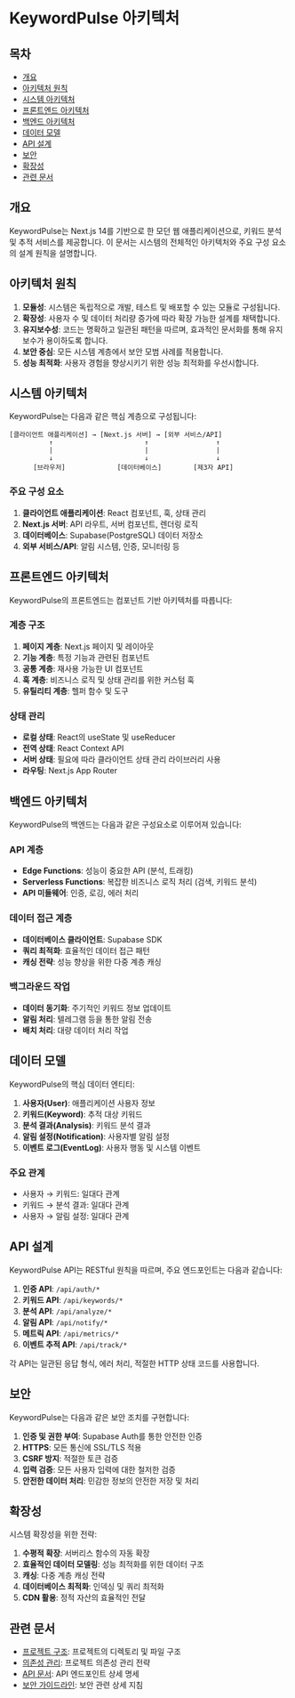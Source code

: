 # KeywordPulse 아키텍처

## 목차
- [개요](#개요)
- [아키텍처 원칙](#아키텍처-원칙)
- [시스템 아키텍처](#시스템-아키텍처)
- [프론트엔드 아키텍처](#프론트엔드-아키텍처)
- [백엔드 아키텍처](#백엔드-아키텍처)
- [데이터 모델](#데이터-모델)
- [API 설계](#api-설계)
- [보안](#보안)
- [확장성](#확장성)
- [관련 문서](#관련-문서)

## 개요
KeywordPulse는 Next.js 14를 기반으로 한 모던 웹 애플리케이션으로, 키워드 분석 및 추적 서비스를 제공합니다. 이 문서는 시스템의 전체적인 아키텍처와 주요 구성 요소의 설계 원칙을 설명합니다.

## 아키텍처 원칙

1. **모듈성**: 시스템은 독립적으로 개발, 테스트 및 배포할 수 있는 모듈로 구성됩니다.
2. **확장성**: 사용자 수 및 데이터 처리량 증가에 따라 확장 가능한 설계를 채택합니다.
3. **유지보수성**: 코드는 명확하고 일관된 패턴을 따르며, 효과적인 문서화를 통해 유지보수가 용이하도록 합니다.
4. **보안 중심**: 모든 시스템 계층에서 보안 모범 사례를 적용합니다.
5. **성능 최적화**: 사용자 경험을 향상시키기 위한 성능 최적화를 우선시합니다.

## 시스템 아키텍처

KeywordPulse는 다음과 같은 핵심 계층으로 구성됩니다:

```
[클라이언트 애플리케이션] → [Next.js 서버] → [외부 서비스/API]
          ↑                       ↑                 ↑
          |                       |                 |
          ↓                       ↓                 ↓
      [브라우저]             [데이터베이스]        [제3자 API]
```

### 주요 구성 요소

1. **클라이언트 애플리케이션**: React 컴포넌트, 훅, 상태 관리
2. **Next.js 서버**: API 라우트, 서버 컴포넌트, 렌더링 로직
3. **데이터베이스**: Supabase(PostgreSQL) 데이터 저장소
4. **외부 서비스/API**: 알림 시스템, 인증, 모니터링 등

## 프론트엔드 아키텍처

KeywordPulse의 프론트엔드는 컴포넌트 기반 아키텍처를 따릅니다:

### 계층 구조

1. **페이지 계층**: Next.js 페이지 및 레이아웃
2. **기능 계층**: 특정 기능과 관련된 컴포넌트
3. **공통 계층**: 재사용 가능한 UI 컴포넌트
4. **훅 계층**: 비즈니스 로직 및 상태 관리를 위한 커스텀 훅
5. **유틸리티 계층**: 헬퍼 함수 및 도구

### 상태 관리

- **로컬 상태**: React의 useState 및 useReducer
- **전역 상태**: React Context API
- **서버 상태**: 필요에 따라 클라이언트 상태 관리 라이브러리 사용
- **라우팅**: Next.js App Router

## 백엔드 아키텍처

KeywordPulse의 백엔드는 다음과 같은 구성요소로 이루어져 있습니다:

### API 계층

- **Edge Functions**: 성능이 중요한 API (분석, 트래킹)
- **Serverless Functions**: 복잡한 비즈니스 로직 처리 (검색, 키워드 분석)
- **API 미들웨어**: 인증, 로깅, 에러 처리

### 데이터 접근 계층

- **데이터베이스 클라이언트**: Supabase SDK
- **쿼리 최적화**: 효율적인 데이터 접근 패턴
- **캐싱 전략**: 성능 향상을 위한 다중 계층 캐싱

### 백그라운드 작업

- **데이터 동기화**: 주기적인 키워드 정보 업데이트
- **알림 처리**: 텔레그램 등을 통한 알림 전송
- **배치 처리**: 대량 데이터 처리 작업

## 데이터 모델

KeywordPulse의 핵심 데이터 엔티티:

1. **사용자(User)**: 애플리케이션 사용자 정보
2. **키워드(Keyword)**: 추적 대상 키워드
3. **분석 결과(Analysis)**: 키워드 분석 결과
4. **알림 설정(Notification)**: 사용자별 알림 설정
5. **이벤트 로그(EventLog)**: 사용자 행동 및 시스템 이벤트

### 주요 관계

- 사용자 → 키워드: 일대다 관계
- 키워드 → 분석 결과: 일대다 관계
- 사용자 → 알림 설정: 일대다 관계

## API 설계

KeywordPulse API는 RESTful 원칙을 따르며, 주요 엔드포인트는 다음과 같습니다:

1. **인증 API**: `/api/auth/*`
2. **키워드 API**: `/api/keywords/*`
3. **분석 API**: `/api/analyze/*`
4. **알림 API**: `/api/notify/*`
5. **메트릭 API**: `/api/metrics/*`
6. **이벤트 추적 API**: `/api/track/*`

각 API는 일관된 응답 형식, 에러 처리, 적절한 HTTP 상태 코드를 사용합니다.

## 보안

KeywordPulse는 다음과 같은 보안 조치를 구현합니다:

1. **인증 및 권한 부여**: Supabase Auth를 통한 안전한 인증
2. **HTTPS**: 모든 통신에 SSL/TLS 적용
3. **CSRF 방지**: 적절한 토큰 검증
4. **입력 검증**: 모든 사용자 입력에 대한 철저한 검증
5. **안전한 데이터 처리**: 민감한 정보의 안전한 저장 및 처리

## 확장성

시스템 확장성을 위한 전략:

1. **수평적 확장**: 서버리스 함수의 자동 확장
2. **효율적인 데이터 모델링**: 성능 최적화를 위한 데이터 구조
3. **캐싱**: 다중 계층 캐싱 전략
4. **데이터베이스 최적화**: 인덱싱 및 쿼리 최적화
5. **CDN 활용**: 정적 자산의 효율적인 전달

## 관련 문서

- [프로젝트 구조](./ProjectStructure.md): 프로젝트의 디렉토리 및 파일 구조
- [의존성 관리](./Dependencies.md): 프로젝트 의존성 관리 전략
- [API 문서](./libwys_KeywordPulse%20API.md): API 엔드포인트 상세 명세
- [보안 가이드라인](./SecurityGuidelines.md): 보안 관련 상세 지침 